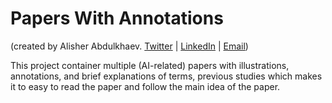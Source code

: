 # Papers With Annotations
(created by Alisher Abdulkhaev. [Twitter](https://twitter.com/alisher_ai) | [LinkedIn](https://www.linkedin.com/in/alisher-abdulkhaev/) | [Email](alisher@mltokyo.ai))

This project container multiple (AI-related) papers with illustrations, annotations, and brief explanations of terms, previous studies which makes it to easy to read the paper and follow the main idea of the paper.

